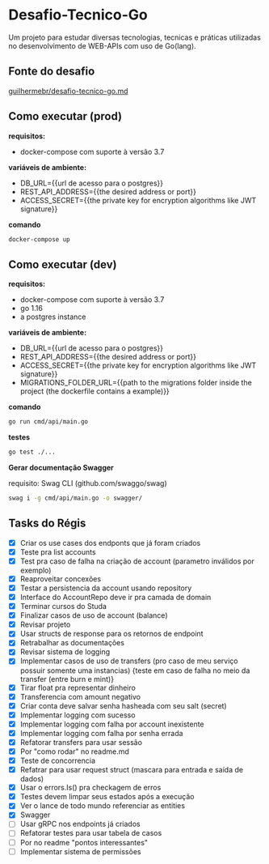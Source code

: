 # Desafio-Tecnico-Go
Um projeto para estudar diversas tecnologias, tecnicas e práticas utilizadas no desenvolvimento de WEB-APIs com uso de Go(lang).

## Fonte do desafio
[guilhermebr/desafio-tecnico-go.md](https://gist.github.com/guilhermebr/fb0d5896d76634703d385a4c68b730d8)

## Como executar (prod)
**requisitos:**
- docker-compose com suporte à versão 3.7

**variáveis de ambiente:**
- DB_URL={{url de acesso para o postgres}}
- REST_API_ADDRESS={{the desired address or port}}
- ACCESS_SECRET={{the private key for encryption algorithms like JWT signature}}

**comando**
```bash
docker-compose up
```

## Como executar (dev)
**requisitos:**
- docker-compose com suporte à versão 3.7
- go 1.16
- a postgres instance

**variáveis de ambiente:**
- DB_URL={{url de acesso para o postgres}}
- REST_API_ADDRESS={{the desired address or port}}
- ACCESS_SECRET={{the private key for encryption algorithms like JWT signature}}
- MIGRATIONS_FOLDER_URL={{path to the migrations folder inside the project (the dockerfile contains a example)}}

**comando**
```bash
go run cmd/api/main.go
```

**testes**
```bash
go test ./...
```

**Gerar documentação Swagger**

requisito: Swag CLI (github.com/swaggo/swag)

```bash
swag i -g cmd/api/main.go -o swagger/
```


## Tasks do Régis
- [x] Criar os use cases dos endponts que já foram criados
- [x] Teste pra list accounts
- [x] Test pra caso de falha na criação de account (parametro inválidos por exemplo)
- [x] Reaproveitar concexões
- [x] Testar a persistencia da account usando repository
- [x] Interface do AccountRepo deve ir pra camada de domain
- [x] Terminar cursos do Studa
- [x] Finalizar casos de uso de account (balance)
- [x] Revisar projeto
- [x] Usar structs de response para os retornos de endpoint
- [x] Retrabalhar as documentações
- [x] Revisar sistema de logging
- [x] Implementar casos de uso de transfers (pro caso de meu serviço possuir somente uma instancias) {teste em caso de falha no meio da transfer (entre burn e mint)}
- [x] Tirar float pra representar dinheiro
- [x] Transferencia com amount negativo
- [x] Criar conta deve salvar senha hasheada com seu salt (secret)
- [x] Implementar logging com sucesso
- [x] Implementar logging com falha por account inexistente
- [x] Implementar logging com falha por senha errada
- [x] Refatorar transfers para usar sessão
- [x] Por "como rodar" no readme.md
- [x] Teste de concorrencia
- [x] Refatrar para usar request struct (mascara para entrada e saída de dados)
- [x] Usar o errors.Is() pra checkagem de erros
- [x] Testes devem limpar seus estados após a execução
- [x] Ver o lance de todo mundo referenciar as entities
- [x] Swagger
- [ ] Usar gRPC nos endpoints já criados
- [ ] Refatorar testes para usar tabela de casos
- [ ] Por no readme "pontos interessantes"
- [ ] Implementar sistema de permissões
